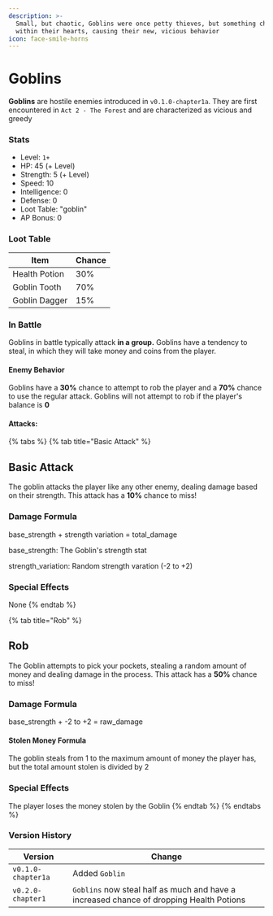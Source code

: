```yaml
---
description: >-
  Small, but chaotic, Goblins were once petty thieves, but something changed
  within their hearts, causing their new, vicious behavior
icon: face-smile-horns
---
```


# Goblins

**Goblins** are hostile enemies introduced in `v0.1.0-chapter1a`. They are first encountered in `Act 2 - The Forest` and are characterized as vicious and greedy

### Stats

* Level: `1+`
* HP: 45 (+ Level)
* Strength: 5 (+ Level)
* Speed: 10
* Intelligence: 0
* Defense: 0
* Loot Table: "goblin"
* AP Bonus: 0

### Loot Table

| Item          | Chance |
| ------------- | ------ |
| Health Potion | 30%    |
| Goblin Tooth  | 70%    |
| Goblin Dagger | 15%    |

### In Battle

Goblins in battle typically attack **in a group.** Goblins have a tendency to steal, in which they will take money and coins from the player.&#x20;

#### Enemy Behavior

Goblins have a **30%** chance to attempt to rob the player and a **70%** chance to use the regular attack. Goblins will not attempt to rob if the player's balance is **0**

#### Attacks:

{% tabs %}
{% tab title="Basic Attack" %}
## Basic Attack

The goblin attacks the player like any other enemy, dealing damage based on their strength. This attack has a **10%** chance to miss!

### Damage Formula

base\_strength + strength variation = total\_damage

base\_strength: The Goblin's strength stat

strength\_variation: Random strength varation (-2 to +2)

### Special Effects

None
{% endtab %}

{% tab title="Rob" %}
## Rob

The Goblin attempts to pick your pockets, stealing a random amount of money and dealing damage in the process. This attack has a **50%** chance to miss!

### Damage Formula

base\_strength + -2 to +2 = raw\_damage

#### Stolen Money Formula

The goblin steals from 1 to the maximum amount of money the player has, but the total amount stolen is divided by 2

### Special Effects

The player loses the money stolen by the Goblin
{% endtab %}
{% endtabs %}

### Version History

| Version            | Change                                                                                  |
| ------------------ | --------------------------------------------------------------------------------------- |
| `v0.1.0-chapter1a` | Added `Goblin`                                                                          |
| `v0.2.0-chapter1`  | `Goblins` now steal half as much and have a increased chance of dropping Health Potions |
